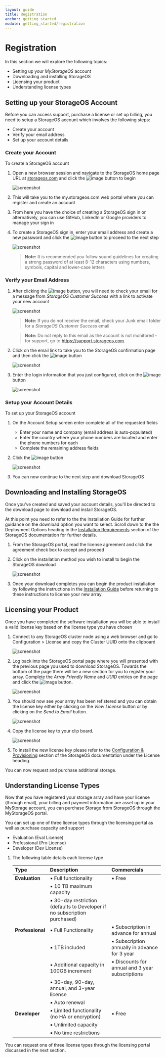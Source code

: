 ```yaml
---
layout: guide
title: Registration
anchor: getting_started
module: getting_started/registration
---
```


# Registration

In this section we will explore the following topics:

* Setting up your *MyStorageOS* account
* Downloading and installing StorageOS
* Licensing your product
* Understanding license types

## Setting up your StorageOS Account

Before you can access support, purchase a license or set up billing, you need to setup a StorageOS account which involves the following steps:

* Create your account
* Verify your email address
* Set up your account details

### Create your Account
To create a StorageOS account

1. Open a new browser session and navigate to the StorageOS home page URL at [storageos.com](https://storageos.com) and click the ![image](/images/docs/overview/getstarted.png) button to begin

   ![screenshot](/images/docs/overview/registration-01.png)

2. This will take you to the my.storageos.com web portal where you can register and create an account
3. From here you have the choice of creating a StorageOS sign in or alternatively, you can use GitHub, LinkedIn or Google providers to manage your sign in
4. To create a StorageOS sign in, enter your email address and create a new password and click the ![image](/images/docs/overview/signup.png) button to proceed to the next step

   ![screenshot](/images/docs/overview/registration-02.png)

   > **Note:** It is recommended you follow sound guidelines for creating a strong password of at least 8-12 characters using numbers, symbols, capital and lower-case letters


### Verify your Email Address
1. After clicking the ![image](/images/docs/overview/signup.png) button, you will need to check your email for a message from *StorageOS Customer Success* with a link to activate your new account

   ![screenshot](/images/docs/overview/registration-03.png)

   > **Note:**  If you do not receive the email, check your Junk email folder for a *StorageOS Customer Success* email

   > **Note:**  Do not reply to this email as the account is not monitored - for support, go to https://support.storageos.com.

2. Click on the email link to take you to the StorageOS confirmation page and then click the ![image](/images/docs/overview/toportal.png) button

   ![screenshot](/images/docs/overview/registration-04.png)

3. Enter the login information that you just configured, click on the ![image](/images/docs/overview/login.png) button

   ![screenshot](/images/docs/overview/registration-05.png)

### Setup your Account Details

To set up your StorageOS account

1. On the Account Setup screen enter complete all of the requested fields

   * Enter your name and company (email address is auto-populated)
   * Enter the country where your phone numbers are located and enter the phone numbers for each
   * Complete the remaining address fields

2. Click the ![image](/images/docs/overview/save.png) button

   ![screenshot](/images/docs/overview/registration-06.png)

3.	You can now continue to the next step and download StorageOS

## Downloading and Installing StorageOS

Once you’ve created and saved your account details, you’ll be directed to the download page to download and install StorageOS.

At this point you need to refer to the the Installation Guide for further guidance on the download option you want to select.  Scroll down to the the Deployment Options heading in the [Installation Requirements](../install/deployment.html) section of the StorageOS documentation for further details.

1. From the StorageOS portal, read the license agreement and click the agreement check box to accept and proceed
2. Click on the installation method you wish to install to begin the StorageOS download

   ![screenshot](/images/docs/overview/registration-07.png)

3.	Once your download completes you can begin the product installation by following the instructions in the [Installation Guide](../install/deployment.html) before returning to these instructions to license your new array.

## Licensing your Product

Once you have completed the software installation you will be able to install a valid license key based on the license type you have chosen

1. Connect to any StorageOS cluster node using a web browser and go to Configuration > License and copy the Cluster UUID onto the clipboard

   ![screenshot](/images/docs/overview/registration-08.png)

2. Log back into the StorageOS portal page where you will presented with the previous page you used to download StorageOS.  Towards the bottom of the page there will be a new section for you to register your array.  Complete the *Array Friendly Name* and *UUID* entries on the page and click the ![image](/images/docs/overview/getlicense.png) button.

   ![screenshot](/images/docs/overview/registration-09.png)

3. You should now see your array has been refistered and you can obtain the license key either by clicking on the *View License* button or by clicking on the *Send to Email* button.

   ![screenshot](/images/docs/overview/registration-10.png)

4. Copy the license key to your clip board.

   ![screenshot](/images/docs/overview/registration-11.png)

5. To install the new license key please refer to the [Configuration & Provisioning](../manage/configuring.html) section of the StorageOS documentation under the License heading.

You can now request and purchase additional storage.

## Understanding License Types

Now that you have registered your storage array and have your license (through email), your billing and payment information are asset up in your MyStorage account, you can purchase Storage from StorageOS through the MyStorageOS portal.

You can set up one of three license types through the licensing portal as well as purchase capacity and support

* Evaluation (Eval License)
* Professional (Pro License)
* Developer (Dev License)

1. The following table details each license type


   | Type             | Description                                  | Commercials |
   |:-----------------|:---------------------------------------------|:------------|
   | **Evaluation**   | ▪︎ Full functionality                         | ▪︎ Free      |
   |                  | ▪︎ 10 TB maximum capacity                     |             |
   |                  | ▪︎ 30-day restriction (defaults to Developer if no subscription purchased)|           |
   | **Professional** | ▪ Full Functionality                         | ▪ Subscription in advance for annual  |
   |                  | ▪ 1TB included                               | ▪ Subscription annually in advance for 3 year   |
   |                  | ▪ Additional capacity in 100GB increment     | ▪ Discounts for annual and 3 year subscriptions |
   |                  | ▪ 30-day, 90-day, annual, and 3-year license |             |
   |                  | ▪ Auto renewal                               |             |
   | **Developer**    | ▪ Limited functionality (no HA or encryption)| ▪︎ Free      |
   |                  | ▪ Unlimited capacity                         |             |
   |                  | ▪ No time restrictions                       |             |

You can request one of three license types through the licensing portal discussed in the next section.
